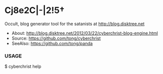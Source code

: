 
Cj8e2C|-|2!5†
=============
Occult, blog generator tool for the satanists at http://blog.disktree.net

* About: http://blog.disktree.net/2012/03/22/cyberchrist-blog-engine.html
* Source: https://github.com/tong/cyberchrist
* SeeAlso: https://github.com/tong/panda

### USAGE
$ cyberchrist help
